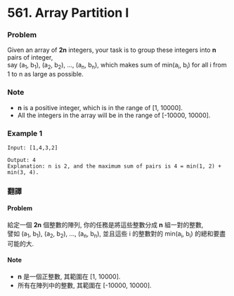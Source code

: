 # 561. Array Partition I

### Problem 
Given an array of **2n** integers, your task is to group these integers into **n** pairs of integer,  
say (a<sub>1</sub>, b<sub>1</sub>), (a<sub>2</sub>, b<sub>2</sub>), ..., (a<sub>n</sub>, b<sub>n</sub>), which makes sum of min(a<sub>i</sub>, b<sub>i</sub>) for all i from 1 to n as large as possible.


### Note  
 - **n** is a positive integer, which is in the range of [1, 10000].
 - All the integers in the array will be in the range of [-10000, 10000].  

### Example 1
```
Input: [1,4,3,2]

Output: 4
Explanation: n is 2, and the maximum sum of pairs is 4 = min(1, 2) + min(3, 4).
```

  
### 翻譯
#### Problem
給定一個 **2n** 個整數的陣列, 你的任務是將這些整數分成 **n** 組一對的整數,  
譬如 (a<sub>1</sub>, b<sub>1</sub>), (a<sub>2</sub>, b<sub>2</sub>), ..., (a<sub>n</sub>, b<sub>n</sub>), 並且這些 i 的整數對的 min(a<sub>i</sub>, b<sub>i</sub>) 的總和要盡可能的大.

#### Note 
 - **n** 是一個正整數, 其範圍在 [1, 10000].
 - 所有在陣列中的整數, 其範圍在 [-10000, 10000].
